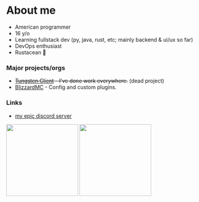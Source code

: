 # About me
- American programmer
- 16 y/o
- Learning fullstack dev (py, java, rust, etc; mainly backend & ui/ux so far)
- DevOps enthusiast
- Rustacean 🦀
### Major projects/orgs
- ~~[Tungsten Client](https://github.com/tungsten-client) - I've done work everywhere.~~ (dead project)
- [BlizzardMC](https://blizzardmc.xyz) - Config and custom plugins.

### Links
- [my epic discord server](https://discord.gg/w8NF5aSGnm)

<p><img src="https://github-readme-stats.vercel.app/api?username=HyperCodec&show_icons=true&theme=transparent&hide_border=true" height="192px">
<img src="https://github-readme-stats.vercel.app/api/top-langs?username=HyperCodec&theme=transparent&hide_border=true&layout=compact&langs_count=10&hide=css" height="192px"></p>
